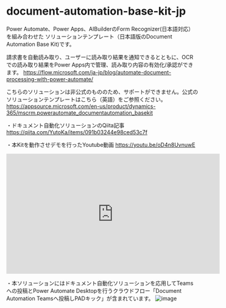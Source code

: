 # document-automation-base-kit-jp

Power Automate、Power Apps、AIBuilderのForm Recognizer(日本語対応）を組み合わせた
ソリューションテンプレート（日本語版のDocument Automation Base Kit)です。

請求書を自動読み取り、ユーザーに読み取り結果を通知できるとともに、OCRでの読み取り結果をPower Apps内で管理、読み取り内容の有効化/承認ができます。
https://flow.microsoft.com/ja-jp/blog/automate-document-processing-with-power-automate/

こちらのソリューションは非公式のもののため、サポートができません。公式のソリューションテンプレートはこちら（英語）をご参照ください。
https://appsource.microsoft.com/en-us/product/dynamics-365/mscrm.powerautomate_documentautomation_basekit

・ドキュメント自動化ソリューションのQiita記事
https://qiita.com/YutoKa/items/091b03244e98ced53c7f

・本Kitを動作させデモを行ったYoutube動画
https://youtu.be/oD4n8UvnuwE

<iframe width="560" height="315" src="https://www.youtube.com/embed/oD4n8UvnuwE" title="YouTube video player" frameborder="0" allow="accelerometer; autoplay; clipboard-write; encrypted-media; gyroscope; picture-in-picture" allowfullscreen></iframe>

・本ソリューションにはドキュメント自動化ソリューションを応用してTeamsへの投稿とPower Automate Desktopを行うクラウドフロー「Document Automation Teamsへ投稿しPADキック」が含まれています。
![image](https://user-images.githubusercontent.com/24558303/112776040-8a42ac80-9079-11eb-88bd-26bcfa206bfc.png)
